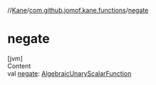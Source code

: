 //[Kane](../index.md)/[com.github.jomof.kane.functions](index.md)/[negate](negate.md)



# negate  
[jvm]  
Content  
val [negate](negate.md): [AlgebraicUnaryScalarFunction](../com.github.jomof.kane.impl.functions/-algebraic-unary-scalar-function/index.md)  



